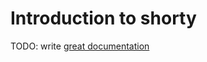# Introduction to shorty

TODO: write [great documentation](http://jacobian.org/writing/what-to-write/)
